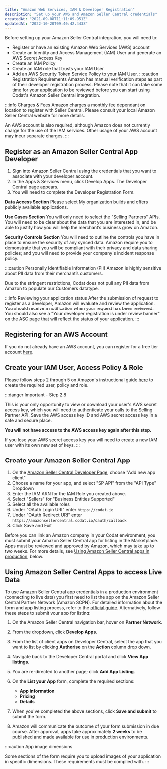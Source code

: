 ```yaml
---
title: "Amazon Web Services, IAM & Developer Registration"
description: "Set up your AWS and Amazon Seller Central credentials"
createdAt: "2021-09-08T11:11:09.951Z"
updatedAt: "2022-10-20T09:40:42.443Z"
---
```


Before setting up your Amazon Seller Central integration, you will need to:

- Register or have an existing Amazon Web Services (AWS) account
- Create an Identity and Access Management (IAM) User and generate an AWS Secret Access Key
- Create an IAM Policy
- Create an IAM role that trusts your IAM User
- Add an AWS Security Token Service Policy to your IAM User.
  :::caution Registration Requirements
  Amazon has manual verification steps as part of their developer registration process. Please note that it can take some time for your application to be reviewed before you can start using Codat's Amazon Seller Central integration.

:::info Charges & Fees
Amazon charges a monthly fee dependant on location to register with Seller Central. Please consult your local Amazon Seller Central website for more details.

An AWS account is also required, although Amazon does not currently charge for the use of the IAM services. Other usage of your AWS account may incur separate charges.
:::

## Register as an Amazon Seller Central App Developer

1. Sign into Amazon Seller Central using the credentials that you want to associate with your developer account.
2. In the Apps & Services menu, click Develop Apps. The Developer Central page appears.
3. You will need to complete the Developer Registration Form.

**Data Access Section**
Please select My organization builds and offers publicly available applications.

**Use Cases Section**
You will only need to select the "Selling Partners" APIs. You will need to be clear about the data that you are interested in, and be able to justify how you will help the merchant’s business grow on Amazon.

**Security Controls Section**
You will need to outline the controls you have in place to ensure the security of any synced data. Amazon require you to demonstrate that you will be compliant with their privacy and data sharing policies; and you will need to provide your company's incident response policy.

:::caution Personally Identifiable Information (PII)
Amazon is highly sensitive about PII data from their merchant’s customers.

Due to the stringent restrictions, Codat does not pull any PII data from Amazon to populate our Customers datatype.

:::info Reviewing your application status
After the submission of request to register as a developer, Amazon will evaluate and review the application. You should receive a notification when your request has been reviewed. You should also see a "Your developer registration is under review banner" on the ASC page that will reflect the status of your application.
:::

## Registering for an AWS Account

If you do not already have an AWS account, you can register for a free tier account [here](https://aws.amazon.com/free/).

## Create your IAM User, Access Policy & Role

Please follow steps 2 through 5 on Amazon's instructional guide [here](https://github.com/amzn/selling-partner-api-docs/blob/main/guides/en-US/developer-guide/SellingPartnerApiDeveloperGuide.md#step-2-create-an-iam-user) to create the required user, policy and role.

:::danger Important - Step 2.8

This is your only opportunity to view or download your user's AWS secret access key, which you will need to authenticate your calls to the Selling Partner API. Save the AWS access key ID and AWS secret access key in a safe and secure place.

**You will not have access to the AWS access key again after this step.**

If you lose your AWS secret access key you will need to create a new IAM user with its own new set of keys.
:::

## Create your Amazon Seller Central App

1. On the [Amazon Seller Central Developer Page](https://sellercentral.amazon.co.uk/sellingpartner/developerconsole), choose "Add new app client"
2. Choose a name for your app, and select "SP API" from the "API Type" Dropdown
3. Enter the IAM ARN for the IAM Role you created above.
4. Select "Sellers" for "Business Entities Supported"
5. Select all the available roles
6. Under "OAuth Login URI" enter `https://codat.io`
7. Under "OAuth Redirect URI" enter `https://amazonsellercentral.codat.io/oauth/callback`
8. Click Save and Exit

Before you can link an Amazon company in your Codat environment, you must submit your Amazon Seller Central app for listing in the Marketplace. Apps must be reviewed and approved by Amazon, which may take up to two weeks. For more details, see [Using Amazon Seller Central apps in production](https://docs.codat.io/docs/amazon-registration-steps#using-amazon-seller-central-apps-in-production), below.

## Using Amazon Seller Central Apps to access Live Data

To use Amazon Seller Central app credentials in a production environment (connecting to live data) you first need to list the app on the Amazon Seller Central Partner Network (Amazon SCPN). For detailed information about the form and app listing process, refer to the <a href="https://docs.developer.amazonservices.com/en_UK/dev_guide/DG_AppListingGuide.html" target="_blank">official guide</a>. Alternatively, follow these steps to submit your app for listing:

1. On the Amazon Seller Central navigation bar, hover on **Partner Network**.

2. From the dropdown, click **Develop Apps**.

3. From the list of client apps on Developer Central, select the app that you want to list by clicking **Authorise** on the **Action** column drop down.

4. Navigate back to the Developer Central portal and click **View App listings**.

5. You are re-directed to another page; click **Add App Listing**.

6. On the **List your App** form, complete the required sections:

   - **App information**
   - **Pricing**
   - **Details**

7. When you've completed the above sections, click **Save and submit** to submit the form.

8. Amazon will communicate the outcome of your form submission in due course.
   After approval, apps take approximately **2 weeks** to be published and made available for use in production environments.

:::caution App image dimensions

Some sections of the form require you to upload images of your application in specific dimensions. These requirements must be complied with.
:::
